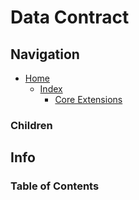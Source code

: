 # Data Contract

## Navigation

* [Home](/README.md)
	* [Index](/docs/Index.md)
		* [Core Extensions](/src/CoreExtensions/README.md)

### Children

## Info

### Table of Contents